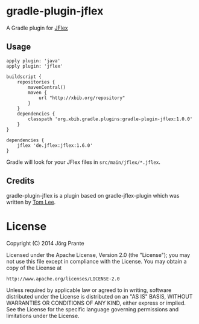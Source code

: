 # gradle-plugin-jflex

A Gradle plugin for [JFlex](http://jflex.de)

## Usage

    apply plugin: 'java'
    apply plugin: 'jflex'

    buildscript {
        repositories {
            mavenCentral()
            maven {
                url "http://xbib.org/repository"
            }
        }
        dependencies {
            classpath 'org.xbib.gradle.plugins:gradle-plugin-jflex:1.0.0'
        }
    }

    dependencies {
        jflex 'de.jflex:jflex:1.6.0'
    }

Gradle will look for your JFlex files in `src/main/jflex/*.jflex`.

## Credits

gradle-plugin-jflex is a plugin based on
gradle-jflex-plugin which was written by [Tom Lee](http://tomlee.co).

# License

Copyright (C) 2014 Jörg Prante

Licensed under the Apache License, Version 2.0 (the "License");
you may not use this file except in compliance with the License.
You may obtain a copy of the License at

    http://www.apache.org/licenses/LICENSE-2.0

Unless required by applicable law or agreed to in writing, software
distributed under the License is distributed on an "AS IS" BASIS,
WITHOUT WARRANTIES OR CONDITIONS OF ANY KIND, either express or implied.
See the License for the specific language governing permissions and
limitations under the License.

